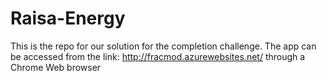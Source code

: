 # Raisa-Energy

This is the repo for our solution for the completion challenge.
The app can be accessed from the link: http://fracmod.azurewebsites.net/ through a Chrome Web browser
